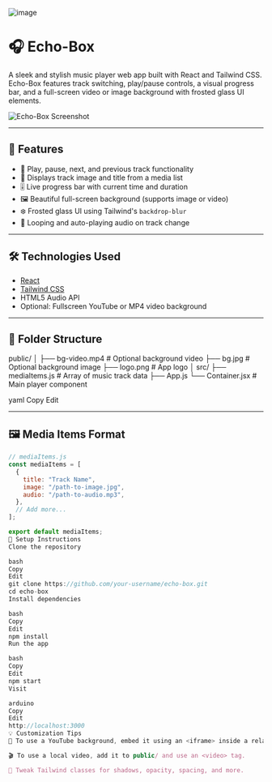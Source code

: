 ![image](https://github.com/user-attachments/assets/c032ecfb-375b-4d5e-94ff-00409b6a967c)

# 🎧 Echo-Box

A sleek and stylish music player web app built with React and Tailwind CSS. Echo-Box features track switching, play/pause controls, a visual progress bar, and a full-screen video or image background with frosted glass UI elements.

![Echo-Box Screenshot](./screenshot.png) <!-- optional screenshot -->

---

## 🚀 Features

- 🎵 Play, pause, next, and previous track functionality
- 📀 Displays track image and title from a media list
- 🎚 Live progress bar with current time and duration
- 🖼 Beautiful full-screen background (supports image or video)
- ❄️ Frosted glass UI using Tailwind's `backdrop-blur`
- 🔁 Looping and auto-playing audio on track change

---

## 🛠 Technologies Used

- [React](https://reactjs.org/)
- [Tailwind CSS](https://tailwindcss.com/)
- HTML5 Audio API
- Optional: Fullscreen YouTube or MP4 video background

---

## 📁 Folder Structure

public/
│
├── bg-video.mp4 # Optional background video
├── bg.jpg # Optional background image
├── logo.png # App logo
│
src/
├── mediaItems.js # Array of music track data
├── App.js
└── Container.jsx # Main player component

yaml
Copy
Edit

---

## 🖼 Media Items Format

```js
// mediaItems.js
const mediaItems = [
  {
    title: "Track Name",
    image: "/path-to-image.jpg",
    audio: "/path-to-audio.mp3",
  },
  // Add more...
];

export default mediaItems;
🔧 Setup Instructions
Clone the repository

bash
Copy
Edit
git clone https://github.com/your-username/echo-box.git
cd echo-box
Install dependencies

bash
Copy
Edit
npm install
Run the app

bash
Copy
Edit
npm start
Visit

arduino
Copy
Edit
http://localhost:3000
💡 Customization Tips
🌅 To use a YouTube background, embed it using an <iframe> inside a relative container.

🎬 To use a local video, add it to public/ and use an <video> tag.

🎨 Tweak Tailwind classes for shadows, opacity, spacing, and more.

